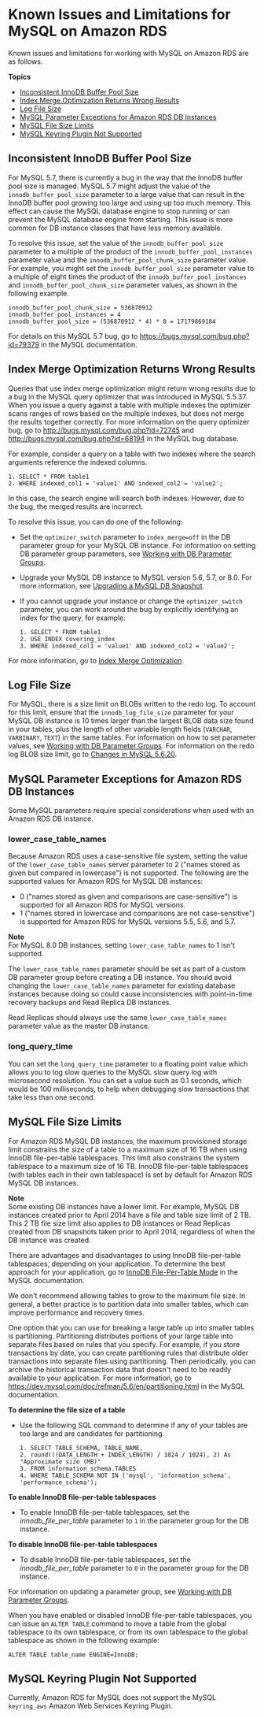 # Known Issues and Limitations for MySQL on Amazon RDS<a name="MySQL.KnownIssuesAndLimitations"></a>

Known issues and limitations for working with MySQL on Amazon RDS are as follows\.

**Topics**
+ [Inconsistent InnoDB Buffer Pool Size](#MySQL.Concepts.KnownIssuesAndLimitations.InnodbBufferPoolSize)
+ [Index Merge Optimization Returns Wrong Results](#MySQL.Concepts.KnownIssuesAndLimitations.IndexMergeOptimization)
+ [Log File Size](#MySQL.Concepts.KnownIssuesAndLimitations.LogFileSize)
+ [MySQL Parameter Exceptions for Amazon RDS DB Instances](#MySQL.Concepts.ParameterNotes)
+ [MySQL File Size Limits](#MySQL.Concepts.Limits.FileSize)
+ [MySQL Keyring Plugin Not Supported](#MySQL.Concepts.Limits.KeyRing)

## Inconsistent InnoDB Buffer Pool Size<a name="MySQL.Concepts.KnownIssuesAndLimitations.InnodbBufferPoolSize"></a>

For MySQL 5\.7, there is currently a bug in the way that the InnoDB buffer pool size is managed\. MySQL 5\.7 might adjust the value of the `innodb_buffer_pool_size` parameter to a large value that can result in the InnoDB buffer pool growing too large and using up too much memory\. This effect can cause the MySQL database engine to stop running or can prevent the MySQL database engine from starting\. This issue is more common for DB instance classes that have less memory available\.

To resolve this issue, set the value of the `innodb_buffer_pool_size` parameter to a multiple of the product of the `innodb_buffer_pool_instances` parameter value and the `innodb_buffer_pool_chunk_size` parameter value\. For example, you might set the `innodb_buffer_pool_size` parameter value to a multiple of eight times the product of the `innodb_buffer_pool_instances` and `innodb_buffer_pool_chunk_size` parameter values, as shown in the following example\.

```
innodb_buffer_pool_chunk_size = 536870912
innodb_buffer_pool_instances = 4
innodb_buffer_pool_size = (536870912 * 4) * 8 = 17179869184
```

For details on this MySQL 5\.7 bug, go to [https://bugs\.mysql\.com/bug\.php?id=79379](https://bugs.mysql.com/bug.php?id=79379) in the MySQL documentation\. 

## Index Merge Optimization Returns Wrong Results<a name="MySQL.Concepts.KnownIssuesAndLimitations.IndexMergeOptimization"></a>

Queries that use index merge optimization might return wrong results due to a bug in the MySQL query optimizer that was introduced in MySQL 5\.5\.37\. When you issue a query against a table with multiple indexes the optimizer scans ranges of rows based on the multiple indexes, but does not merge the results together correctly\. For more information on the query optimizer bug, go to [http://bugs\.mysql\.com/bug\.php?id=72745](https://bugs.mysql.com/bug.php?id=72745) and [http://bugs\.mysql\.com/bug\.php?id=68194](https://bugs.mysql.com/bug.php?id=68194) in the MySQL bug database\. 

For example, consider a query on a table with two indexes where the search arguments reference the indexed columns\. 

```
1. SELECT * FROM table1
2. WHERE indexed_col1 = 'value1' AND indexed_col2 = 'value2';
```

In this case, the search engine will search both indexes\. However, due to the bug, the merged results are incorrect\. 

To resolve this issue, you can do one of the following: 
+ Set the `optimizer_switch` parameter to `index_merge=off` in the DB parameter group for your MySQL DB instance\. For information on setting DB parameter group parameters, see [Working with DB Parameter Groups](USER_WorkingWithParamGroups.md)\.
+ Upgrade your MySQL DB instance to MySQL version 5\.6, 5\.7, or 8\.0\. For more information, see [Upgrading a MySQL DB Snapshot](USER_UpgradeDBSnapshot.MySQL.md)\. 
+ If you cannot upgrade your instance or change the `optimizer_switch` parameter, you can work around the bug by explicitly identifying an index for the query, for example: 

  ```
  1. SELECT * FROM table1
  2. USE INDEX covering_index
  3. WHERE indexed_col1 = 'value1' AND indexed_col2 = 'value2';
  ```

For more information, go to [Index Merge Optimization](https://dev.mysql.com/doc/refman/5.6/en/index-merge-optimization.html)\. 

## Log File Size<a name="MySQL.Concepts.KnownIssuesAndLimitations.LogFileSize"></a>

For MySQL, there is a size limit on BLOBs written to the redo log\. To account for this limit, ensure that the `innodb_log_file_size` parameter for your MySQL DB instance is 10 times larger than the largest BLOB data size found in your tables, plus the length of other variable length fields \(`VARCHAR`, `VARBINARY`, `TEXT`\) in the same tables\. For information on how to set parameter values, see [Working with DB Parameter Groups](USER_WorkingWithParamGroups.md)\. For information on the redo log BLOB size limit, go to [Changes in MySQL 5\.6\.20](https://dev.mysql.com/doc/relnotes/mysql/5.6/en/news-5-6-20.html)\. 

## MySQL Parameter Exceptions for Amazon RDS DB Instances<a name="MySQL.Concepts.ParameterNotes"></a>

Some MySQL parameters require special considerations when used with an Amazon RDS DB instance\.

### lower\_case\_table\_names<a name="MySQL.Concepts.ParameterNotes.lower-case-table-names"></a>

Because Amazon RDS uses a case\-sensitive file system, setting the value of the `lower_case_table_names` server parameter to 2 \("names stored as given but compared in lowercase"\) is not supported\. The following are the supported values for Amazon RDS for MySQL DB instances:
+ 0 \("names stored as given and comparisons are case\-sensitive"\) is supported for all Amazon RDS for MySQL versions\.
+ 1 \("names stored in lowercase and comparisons are not case\-sensitive"\) is supported for Amazon RDS for MySQL versions 5\.5, 5\.6, and 5\.7\.

**Note**  
For MySQL 8\.0 DB instances, setting `lower_case_table_names` to 1 isn't supported\.

The `lower_case_table_names` parameter should be set as part of a custom DB parameter group before creating a DB instance\. You should avoid changing the `lower_case_table_names` parameter for existing database instances because doing so could cause inconsistencies with point\-in\-time recovery backups and Read Replica DB instances\. 

Read Replicas should always use the same `lower_case_table_names` parameter value as the master DB instance\. 

### long\_query\_time<a name="MySQL.Concepts.ParameterNotes.long_query_time"></a>

You can set the `long_query_time` parameter to a floating point value which allows you to log slow queries to the MySQL slow query log with microsecond resolution\. You can set a value such as 0\.1 seconds, which would be 100 milliseconds, to help when debugging slow transactions that take less than one second\. 

## MySQL File Size Limits<a name="MySQL.Concepts.Limits.FileSize"></a>

For Amazon RDS MySQL DB instances, the maximum provisioned storage limit constrains the size of a table to a maximum size of 16 TB when using InnoDB file\-per\-table tablespaces\. This limit also constrains the system tablespace to a maximum size of 16 TB\. InnoDB file\-per\-table tablespaces \(with tables each in their own tablespace\) is set by default for Amazon RDS MySQL DB instances\. 

**Note**  
Some existing DB instances have a lower limit\. For example, MySQL DB instances created prior to April 2014 have a file and table size limit of 2 TB\. This 2 TB file size limit also applies to DB instances or Read Replicas created from DB snapshots taken prior to April 2014, regardless of when the DB instance was created\. 

There are advantages and disadvantages to using InnoDB file\-per\-table tablespaces, depending on your application\. To determine the best approach for your application, go to [InnoDB File\-Per\-Table Mode](https://dev.mysql.com/doc/refman/5.6/en/innodb-multiple-tablespaces.html) in the MySQL documentation\. 

We don't recommend allowing tables to grow to the maximum file size\. In general, a better practice is to partition data into smaller tables, which can improve performance and recovery times\. 

One option that you can use for breaking a large table up into smaller tables is partitioning\. Partitioning distributes portions of your large table into separate files based on rules that you specify\. For example, if you store transactions by date, you can create partitioning rules that distribute older transactions into separate files using partitioning\. Then periodically, you can archive the historical transaction data that doesn't need to be readily available to your application\. For more information, go to [https://dev\.mysql\.com/doc/refman/5\.6/en/partitioning\.html](https://dev.mysql.com/doc/refman/5.6/en/partitioning.html) in the MySQL documentation\. 

**To determine the file size of a table**
+ Use the following SQL command to determine if any of your tables are too large and are candidates for partitioning\.

  ```
  1. SELECT TABLE_SCHEMA, TABLE_NAME,
  2. round(((DATA_LENGTH + INDEX_LENGTH) / 1024 / 1024), 2) As "Approximate size (MB)"
  3. FROM information_schema.TABLES
  4. WHERE TABLE_SCHEMA NOT IN ('mysql', 'information_schema', 'performance_schema');
  ```

**To enable InnoDB file\-per\-table tablespaces**
+ To enable InnoDB file\-per\-table tablespaces, set the *innodb\_file\_per\_table* parameter to `1` in the parameter group for the DB instance\. 

**To disable InnoDB file\-per\-table tablespaces**
+ To disable InnoDB file\-per\-table tablespaces, set the *innodb\_file\_per\_table* parameter to `0` in the parameter group for the DB instance\.

For information on updating a parameter group, see [Working with DB Parameter Groups](USER_WorkingWithParamGroups.md)\. 

When you have enabled or disabled InnoDB file\-per\-table tablespaces, you can issue an `ALTER TABLE` command to move a table from the global tablespace to its own tablespace, or from its own tablespace to the global tablespace as shown in the following example: 

```
ALTER TABLE table_name ENGINE=InnoDB;
```

## MySQL Keyring Plugin Not Supported<a name="MySQL.Concepts.Limits.KeyRing"></a>

Currently, Amazon RDS for MySQL does not support the MySQL `keyring_aws` Amazon Web Services Keyring Plugin\.